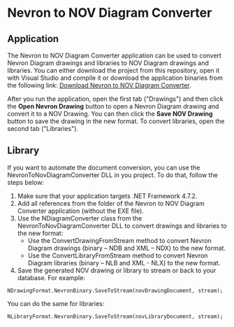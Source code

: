# Nevron to NOV Diagram Converter
## Application
The Nevron to NOV Diagram Converter application can be used to convert Nevron Diagram drawings and libraries to NOV Diagram drawings and libraries. You can either download the project from this repository, open it with Visual Studio and compile it or download the application binaries from the following link:
[Download Nevron to NOV Diagram Converter](https://www.nevron.com/_author/res/downloads/NevronToNovDiagramConverter.zip).

After you run the application, open the first tab ("Drawings") and then click the <b>Open Nevron Drawing</b> button to open a Nevron Diagram drawing and convert it to a NOV Drawing. You can then click the <b>Save NOV Drawing</b> button to save the drawing in the new format. To convert libraries, open the second tab ("Libraries").

## Library

If you want to automate the document conversion, you can use the NevronToNovDiagramConverter DLL in you project. To do that, follow the steps below:
  1. Make sure that your application targets .NET Framework 4.7.2.
  2. Add all references from the folder of the Nevron to NOV Diagram Converter application (without the EXE file).
  3. Use the NDiagramConverter class from the NevronToNovDiagramConverter DLL to convert drawings and libraries to the new format:
     - Use the ConvertDrawingFromStream method to convert Nevron Diagram drawings (binary – NDB and XML – NDX) to the new format.
     - Use the ConvertLibraryFromStream method to convert Nevron Diagram libraries (binary – NLB and XML - NLX) to the new format.
  4. Save the generated NOV drawing or library to stream or back to your database. For example:

```NDrawingFormat.NevronBinary.SaveToStream(novDrawingDocument, stream);```

You can do the same for libraries:

```NLibraryFormat.NevronBinary.SaveToStream(novLibraryDocument, stream);```
